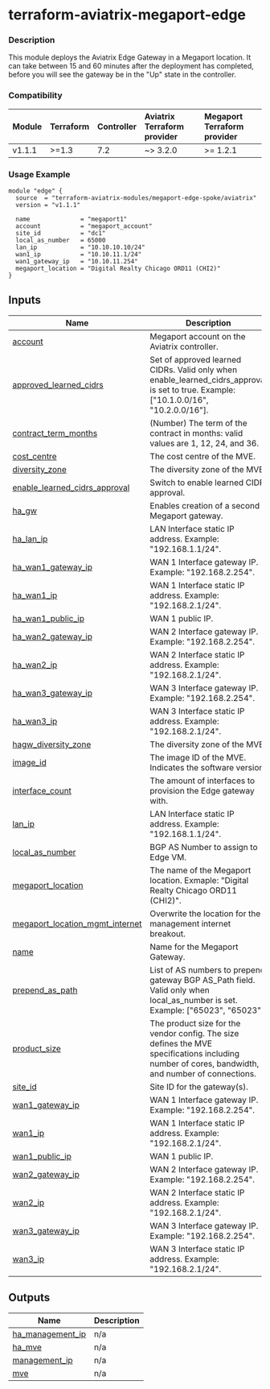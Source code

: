 <!-- BEGIN_TF_DOCS -->
# terraform-aviatrix-megaport-edge

### Description
This module deploys the Aviatrix Edge Gateway in a Megaport location. It can take between 15 and 60 minutes after the deployment has completed, before you will see the gateway be in the "Up" state in the controller.

### Compatibility
Module | Terraform | Controller | Aviatrix Terraform provider | Megaport  Terraform provider
:--- | :--- | :--- | :--- | :---
v1.1.1 | >=1.3 | 7.2 | ~> 3.2.0 | >= 1.2.1

### Usage Example
```hcl
module "edge" {
  source  = "terraform-aviatrix-modules/megaport-edge-spoke/aviatrix"
  version = "v1.1.1"

  name              = "megaport1"
  account           = "megaport_account"
  site_id           = "dc1"
  local_as_number   = 65000
  lan_ip            = "10.10.10.10/24"
  wan1_ip           = "10.10.11.1/24"
  wan1_gateway_ip   = "10.10.11.254"
  megaport_location = "Digital Realty Chicago ORD11 (CHI2)"
}
```
## Inputs

| Name | Description | Type | Default | Required |
|------|-------------|------|---------|:--------:|
| <a name="input_account"></a> [account](#input\_account) | Megaport account on the Aviatrix controller. | `string` | n/a | yes |
| <a name="input_approved_learned_cidrs"></a> [approved\_learned\_cidrs](#input\_approved\_learned\_cidrs) | Set of approved learned CIDRs. Valid only when enable\_learned\_cidrs\_approval is set to true. Example: ["10.1.0.0/16", "10.2.0.0/16"]. | `list(string)` | `null` | no |
| <a name="input_contract_term_months"></a> [contract\_term\_months](#input\_contract\_term\_months) | (Number) The term of the contract in months: valid values are 1, 12, 24, and 36. | `number` | `12` | no |
| <a name="input_cost_centre"></a> [cost\_centre](#input\_cost\_centre) | The cost centre of the MVE. | `string` | `null` | no |
| <a name="input_diversity_zone"></a> [diversity\_zone](#input\_diversity\_zone) | The diversity zone of the MVE. | `string` | `null` | no |
| <a name="input_enable_learned_cidrs_approval"></a> [enable\_learned\_cidrs\_approval](#input\_enable\_learned\_cidrs\_approval) | Switch to enable learned CIDR approval. | `bool` | `null` | no |
| <a name="input_ha_gw"></a> [ha\_gw](#input\_ha\_gw) | Enables creation of a second Megaport gateway. | `bool` | `false` | no |
| <a name="input_ha_lan_ip"></a> [ha\_lan\_ip](#input\_ha\_lan\_ip) | LAN Interface static IP address. Example: "192.168.1.1/24". | `string` | `""` | no |
| <a name="input_ha_wan1_gateway_ip"></a> [ha\_wan1\_gateway\_ip](#input\_ha\_wan1\_gateway\_ip) | WAN 1 Interface gateway IP. Example: "192.168.2.254". | `string` | `""` | no |
| <a name="input_ha_wan1_ip"></a> [ha\_wan1\_ip](#input\_ha\_wan1\_ip) | WAN 1 Interface static IP address. Example: "192.168.2.1/24". | `string` | `""` | no |
| <a name="input_ha_wan1_public_ip"></a> [ha\_wan1\_public\_ip](#input\_ha\_wan1\_public\_ip) | WAN 1 public IP. | `string` | `""` | no |
| <a name="input_ha_wan2_gateway_ip"></a> [ha\_wan2\_gateway\_ip](#input\_ha\_wan2\_gateway\_ip) | WAN 2 Interface gateway IP. Example: "192.168.2.254". | `string` | `""` | no |
| <a name="input_ha_wan2_ip"></a> [ha\_wan2\_ip](#input\_ha\_wan2\_ip) | WAN 2 Interface static IP address. Example: "192.168.2.1/24". | `string` | `""` | no |
| <a name="input_ha_wan3_gateway_ip"></a> [ha\_wan3\_gateway\_ip](#input\_ha\_wan3\_gateway\_ip) | WAN 3 Interface gateway IP. Example: "192.168.2.254". | `string` | `""` | no |
| <a name="input_ha_wan3_ip"></a> [ha\_wan3\_ip](#input\_ha\_wan3\_ip) | WAN 3 Interface static IP address. Example: "192.168.2.1/24". | `string` | `""` | no |
| <a name="input_hagw_diversity_zone"></a> [hagw\_diversity\_zone](#input\_hagw\_diversity\_zone) | The diversity zone of the MVE. | `string` | `null` | no |
| <a name="input_image_id"></a> [image\_id](#input\_image\_id) | The image ID of the MVE. Indicates the software version. | `number` | `85` | no |
| <a name="input_interface_count"></a> [interface\_count](#input\_interface\_count) | The amount of interfaces to provision the Edge gateway with. | `number` | `3` | no |
| <a name="input_lan_ip"></a> [lan\_ip](#input\_lan\_ip) | LAN Interface static IP address. Example: "192.168.1.1/24". | `string` | n/a | yes |
| <a name="input_local_as_number"></a> [local\_as\_number](#input\_local\_as\_number) | BGP AS Number to assign to Edge VM. | `number` | `null` | no |
| <a name="input_megaport_location"></a> [megaport\_location](#input\_megaport\_location) | The name of the Megaport location. Exmaple: "Digital Realty Chicago ORD11 (CHI2)". | `string` | n/a | yes |
| <a name="input_megaport_location_mgmt_internet"></a> [megaport\_location\_mgmt\_internet](#input\_megaport\_location\_mgmt\_internet) | Overwrite the location for the management internet breakout. | `string` | `""` | no |
| <a name="input_name"></a> [name](#input\_name) | Name for the Megaport Gateway. | `string` | n/a | yes |
| <a name="input_prepend_as_path"></a> [prepend\_as\_path](#input\_prepend\_as\_path) | List of AS numbers to prepend gateway BGP AS\_Path field. Valid only when local\_as\_number is set. Example: ["65023", "65023"]. | `list(number)` | `null` | no |
| <a name="input_product_size"></a> [product\_size](#input\_product\_size) | The product size for the vendor config. The size defines the MVE specifications including number of cores, bandwidth, and number of connections. | `string` | `"SMALL"` | no |
| <a name="input_site_id"></a> [site\_id](#input\_site\_id) | Site ID for the gateway(s). | `string` | n/a | yes |
| <a name="input_wan1_gateway_ip"></a> [wan1\_gateway\_ip](#input\_wan1\_gateway\_ip) | WAN 1 Interface gateway IP. Example: "192.168.2.254". | `string` | n/a | yes |
| <a name="input_wan1_ip"></a> [wan1\_ip](#input\_wan1\_ip) | WAN 1 Interface static IP address. Example: "192.168.2.1/24". | `string` | n/a | yes |
| <a name="input_wan1_public_ip"></a> [wan1\_public\_ip](#input\_wan1\_public\_ip) | WAN 1 public IP. | `string` | `null` | no |
| <a name="input_wan2_gateway_ip"></a> [wan2\_gateway\_ip](#input\_wan2\_gateway\_ip) | WAN 2 Interface gateway IP. Example: "192.168.2.254". | `string` | `""` | no |
| <a name="input_wan2_ip"></a> [wan2\_ip](#input\_wan2\_ip) | WAN 2 Interface static IP address. Example: "192.168.2.1/24". | `string` | `""` | no |
| <a name="input_wan3_gateway_ip"></a> [wan3\_gateway\_ip](#input\_wan3\_gateway\_ip) | WAN 3 Interface gateway IP. Example: "192.168.2.254". | `string` | `""` | no |
| <a name="input_wan3_ip"></a> [wan3\_ip](#input\_wan3\_ip) | WAN 3 Interface static IP address. Example: "192.168.2.1/24". | `string` | `""` | no |

## Outputs

| Name | Description |
|------|-------------|
| <a name="output_ha_management_ip"></a> [ha\_management\_ip](#output\_ha\_management\_ip) | n/a |
| <a name="output_ha_mve"></a> [ha\_mve](#output\_ha\_mve) | n/a |
| <a name="output_management_ip"></a> [management\_ip](#output\_management\_ip) | n/a |
| <a name="output_mve"></a> [mve](#output\_mve) | n/a |
<!-- END_TF_DOCS -->